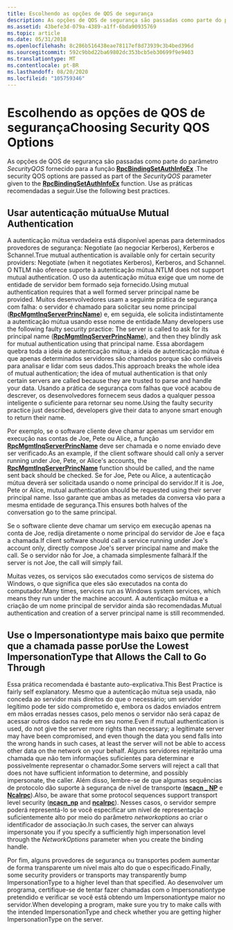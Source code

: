 ```yaml
---
title: Escolhendo as opções de QOS de segurança
description: As opções de QOS de segurança são passadas como parte do parâmetro SecurityQOS fornecido para a função RpcBindingSetAuthInfoEx. Use as práticas recomendadas a seguir.
ms.assetid: 43befe3d-079a-4389-a1ff-6bda90935769
ms.topic: article
ms.date: 05/31/2018
ms.openlocfilehash: 8c286b516438eae78117ef8d73939c3b4bed396d
ms.sourcegitcommit: 592c9bbd22ba69802dc353bcb5eb30699f9e9403
ms.translationtype: MT
ms.contentlocale: pt-BR
ms.lasthandoff: 08/20/2020
ms.locfileid: "105759346"
---
```

# <a name="choosing-security-qos-options"></a><span data-ttu-id="d7bd3-104">Escolhendo as opções de QOS de segurança</span><span class="sxs-lookup"><span data-stu-id="d7bd3-104">Choosing Security QOS Options</span></span>

<span data-ttu-id="d7bd3-105">As opções de QOS de segurança são passadas como parte do parâmetro *SecurityQOS* fornecido para a função [**RpcBindingSetAuthInfoEx**](/windows/desktop/api/Rpcdce/nf-rpcdce-rpcbindingsetauthinfoexa) .</span><span class="sxs-lookup"><span data-stu-id="d7bd3-105">The security QOS options are passed as part of the *SecurityQOS* parameter given to the [**RpcBindingSetAuthInfoEx**](/windows/desktop/api/Rpcdce/nf-rpcdce-rpcbindingsetauthinfoexa) function.</span></span> <span data-ttu-id="d7bd3-106">Use as práticas recomendadas a seguir.</span><span class="sxs-lookup"><span data-stu-id="d7bd3-106">Use the following best practices.</span></span>

## <a name="use-mutual-authentication"></a><span data-ttu-id="d7bd3-107">Usar autenticação mútua</span><span class="sxs-lookup"><span data-stu-id="d7bd3-107">Use Mutual Authentication</span></span>

<span data-ttu-id="d7bd3-108">A autenticação mútua verdadeira está disponível apenas para determinados provedores de segurança: Negotiate (ao negociar Kerberos), Kerberos e Schannel.</span><span class="sxs-lookup"><span data-stu-id="d7bd3-108">True mutual authentication is available only for certain security providers: Negotiate (when it negotiates Kerberos), Kerberos, and Schannel.</span></span> <span data-ttu-id="d7bd3-109">O NTLM não oferece suporte à autenticação mútua.</span><span class="sxs-lookup"><span data-stu-id="d7bd3-109">NTLM does not support mutual authentication.</span></span> <span data-ttu-id="d7bd3-110">O uso da autenticação mútua exige que um nome de entidade de servidor bem formado seja fornecido.</span><span class="sxs-lookup"><span data-stu-id="d7bd3-110">Using mutual authentication requires that a well formed server principal name be provided.</span></span> <span data-ttu-id="d7bd3-111">Muitos desenvolvedores usam a seguinte prática de segurança com falha: o servidor é chamado para solicitar seu nome principal ([**RpcMgmtInqServerPrincName**](/windows/desktop/api/Rpcdce/nf-rpcdce-rpcmgmtinqserverprincname)) e, em seguida, ele solicita indistintamente a autenticação mútua usando esse nome de entidade.</span><span class="sxs-lookup"><span data-stu-id="d7bd3-111">Many developers use the following faulty security practice: The server is called to ask for its principal name ([**RpcMgmtInqServerPrincName**](/windows/desktop/api/Rpcdce/nf-rpcdce-rpcmgmtinqserverprincname)), and then they blindly ask for mutual authentication using that principal name.</span></span> <span data-ttu-id="d7bd3-112">Essa abordagem quebra toda a ideia de autenticação mútua; a ideia de autenticação mútua é que apenas determinados servidores são chamados porque são confiáveis para analisar e lidar com seus dados.</span><span class="sxs-lookup"><span data-stu-id="d7bd3-112">This approach breaks the whole idea of mutual authentication; the idea of mutual authentication is that only certain servers are called because they are trusted to parse and handle your data.</span></span> <span data-ttu-id="d7bd3-113">Usando a prática de segurança com falhas que você acabou de descrever, os desenvolvedores fornecem seus dados a qualquer pessoa inteligente o suficiente para retornar seu nome.</span><span class="sxs-lookup"><span data-stu-id="d7bd3-113">Using the faulty security practice just described, developers give their data to anyone smart enough to return their name.</span></span>

<span data-ttu-id="d7bd3-114">Por exemplo, se o software cliente deve chamar apenas um servidor em execução nas contas de Joe, Pete ou Alice, a função [**RpcMgmtInqServerPrincName**](/windows/desktop/api/Rpcdce/nf-rpcdce-rpcmgmtinqserverprincname) deve ser chamada e o nome enviado deve ser verificado.</span><span class="sxs-lookup"><span data-stu-id="d7bd3-114">As an example, if the client software should call only a server running under Joe, Pete, or Alice's accounts, the [**RpcMgmtInqServerPrincName**](/windows/desktop/api/Rpcdce/nf-rpcdce-rpcmgmtinqserverprincname) function should be called, and the name sent back should be checked.</span></span> <span data-ttu-id="d7bd3-115">Se for Joe, Pete ou Alice, a autenticação mútua deverá ser solicitada usando o nome principal do servidor.</span><span class="sxs-lookup"><span data-stu-id="d7bd3-115">If it is Joe, Pete or Alice, mutual authentication should be requested using their server principal name.</span></span> <span data-ttu-id="d7bd3-116">Isso garante que ambas as metades da conversa vão para a mesma entidade de segurança.</span><span class="sxs-lookup"><span data-stu-id="d7bd3-116">This ensures both halves of the conversation go to the same principal.</span></span>

<span data-ttu-id="d7bd3-117">Se o software cliente deve chamar um serviço em execução apenas na conta de Joe, redija diretamente o nome principal do servidor de Joe e faça a chamada.</span><span class="sxs-lookup"><span data-stu-id="d7bd3-117">If client software should call a service running under Joe's account only, directly compose Joe's server principal name and make the call.</span></span> <span data-ttu-id="d7bd3-118">Se o servidor não for Joe, a chamada simplesmente falhará.</span><span class="sxs-lookup"><span data-stu-id="d7bd3-118">If the server is not Joe, the call will simply fail.</span></span>

<span data-ttu-id="d7bd3-119">Muitas vezes, os serviços são executados como serviços de sistema do Windows, o que significa que eles são executados na conta do computador.</span><span class="sxs-lookup"><span data-stu-id="d7bd3-119">Many times, services run as Windows system services, which means they run under the machine account.</span></span> <span data-ttu-id="d7bd3-120">A autenticação mútua e a criação de um nome principal de servidor ainda são recomendadas.</span><span class="sxs-lookup"><span data-stu-id="d7bd3-120">Mutual authentication and creation of a server principal name is still recommended.</span></span>

## <a name="use-the-lowest-impersonationtype-that-allows-the-call-to-go-through"></a><span data-ttu-id="d7bd3-121">Use o Impersonationtype mais baixo que permite que a chamada passe por</span><span class="sxs-lookup"><span data-stu-id="d7bd3-121">Use the Lowest ImpersonationType that Allows the Call to Go Through</span></span>

<span data-ttu-id="d7bd3-122">Essa prática recomendada é bastante auto-explicativa.</span><span class="sxs-lookup"><span data-stu-id="d7bd3-122">This Best Practice is fairly self explanatory.</span></span> <span data-ttu-id="d7bd3-123">Mesmo que a autenticação mútua seja usada, não conceda ao servidor mais direitos do que o necessário; um servidor legítimo pode ter sido comprometido e, embora os dados enviados entrem em mãos erradas nesses casos, pelo menos o servidor não será capaz de acessar outros dados na rede em seu nome.</span><span class="sxs-lookup"><span data-stu-id="d7bd3-123">Even if mutual authentication is used, do not give the server more rights than necessary; a legitimate server may have been compromised, and even though the data you send falls into the wrong hands in such cases, at least the server will not be able to access other data on the network on your behalf.</span></span> <span data-ttu-id="d7bd3-124">Alguns servidores rejeitarão uma chamada que não tem informações suficientes para determinar e possivelmente representar o chamador.</span><span class="sxs-lookup"><span data-stu-id="d7bd3-124">Some servers will reject a call that does not have sufficient information to determine, and possibly impersonate, the caller.</span></span> <span data-ttu-id="d7bd3-125">Além disso, lembre-se de que algumas sequências de protocolo dão suporte à segurança de nível de transporte ([**ncacn \_ NP**](/windows/desktop/Midl/ncacn-np) e [**Ncalrpc**](/windows/desktop/Midl/ncalrpc)).</span><span class="sxs-lookup"><span data-stu-id="d7bd3-125">Also, be aware that some protocol sequences support transport level security ([**ncacn\_np**](/windows/desktop/Midl/ncacn-np) and [**ncalrpc**](/windows/desktop/Midl/ncalrpc)).</span></span> <span data-ttu-id="d7bd3-126">Nesses casos, o servidor sempre poderá representá-lo se você especificar um nível de representação suficientemente alto por meio do parâmetro *networkoptions* ao criar o identificador de associação.</span><span class="sxs-lookup"><span data-stu-id="d7bd3-126">In such cases, the server can always impersonate you if you specify a sufficiently high impersonation level through the *NetworkOptions* parameter when you create the binding handle.</span></span>

<span data-ttu-id="d7bd3-127">Por fim, alguns provedores de segurança ou transportes podem aumentar de forma transparente um nível mais alto do que o especificado.</span><span class="sxs-lookup"><span data-stu-id="d7bd3-127">Finally, some security providers or transports may transparently bump ImpersonationType to a higher level than that specified.</span></span> <span data-ttu-id="d7bd3-128">Ao desenvolver um programa, certifique-se de tentar fazer chamadas com o Impersonationtype pretendido e verificar se você está obtendo um Impersonationtype maior no servidor.</span><span class="sxs-lookup"><span data-stu-id="d7bd3-128">When developing a program, make sure you try to make calls with the intended ImpersonationType and check whether you are getting higher ImpersonationType on the server.</span></span>

 

 
